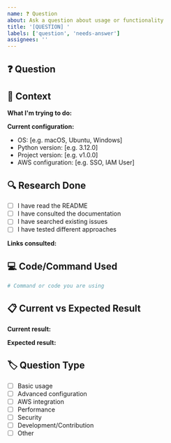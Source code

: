 ```yaml
---
name: ❓ Question
about: Ask a question about usage or functionality
title: '[QUESTION] '
labels: ['question', 'needs-answer']
assignees: ''
---
```


## ❓ Question

<!-- Ask your question clearly and precisely -->

## 🎯 Context

**What I'm trying to do:**
<!-- Describe your goal or use case -->

**Current configuration:**
- OS: [e.g. macOS, Ubuntu, Windows]
- Python version: [e.g. 3.12.0]
- Project version: [e.g. v1.0.0]
- AWS configuration: [e.g. SSO, IAM User]

## 🔍 Research Done

- [ ] I have read the README
- [ ] I have consulted the documentation
- [ ] I have searched existing issues
- [ ] I have tested different approaches

**Links consulted:**
<!-- List resources you have already consulted -->

## 💻 Code/Command Used

```bash
# Command or code you are using
```

## 📋 Current vs Expected Result

**Current result:**
<!-- What is currently happening -->

**Expected result:**
<!-- What you hope to achieve -->

## 🏷️ Question Type

- [ ] Basic usage
- [ ] Advanced configuration
- [ ] AWS integration
- [ ] Performance
- [ ] Security
- [ ] Development/Contribution
- [ ] Other
